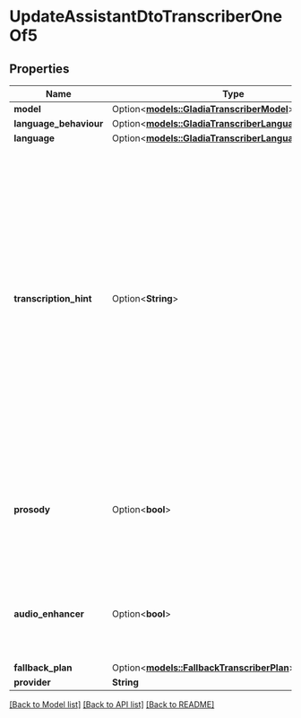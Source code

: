 # UpdateAssistantDtoTranscriberOneOf5

## Properties

Name | Type | Description | Notes
------------ | ------------- | ------------- | -------------
**model** | Option<[**models::GladiaTranscriberModel**](GladiaTranscriberModel.md)> |  | [optional]
**language_behaviour** | Option<[**models::GladiaTranscriberLanguageBehaviour**](GladiaTranscriberLanguageBehaviour.md)> |  | [optional]
**language** | Option<[**models::GladiaTranscriberLanguage**](GladiaTranscriberLanguage.md)> |  | [optional]
**transcription_hint** | Option<**String**> | Provides a custom vocabulary to the model to improve accuracy of transcribing context specific words, technical terms, names, etc. If empty, this argument is ignored. ⚠️ Warning ⚠️: Please be aware that the transcription_hint field has a character limit of 600. If you provide a transcription_hint longer than 600 characters, it will be automatically truncated to meet this limit. | [optional]
**prosody** | Option<**bool**> | If prosody is true, you will get a transcription that can contain prosodies i.e. (laugh) (giggles) (malefic laugh) (toss) (music)… Default value is false. | [optional]
**audio_enhancer** | Option<**bool**> | If true, audio will be pre-processed to improve accuracy but latency will increase. Default value is false. | [optional]
**fallback_plan** | Option<[**models::FallbackTranscriberPlan**](FallbackTranscriberPlan.md)> |  | [optional]
**provider** | **String** |  | 

[[Back to Model list]](../README.md#documentation-for-models) [[Back to API list]](../README.md#documentation-for-api-endpoints) [[Back to README]](../README.md)


